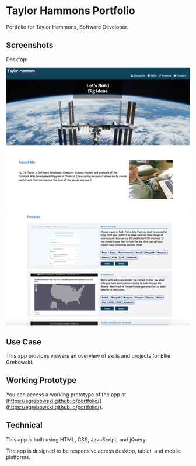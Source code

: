 # Taylor Hammons Portfolio

Portfolio for Taylor Hammons, Software Developer.

## Screenshots
Desktop:

![Desktop](images/portfolio-image-1.png)
![Desktop](images/portfolio-image-2.png)
![Desktop](images/portfolio-image-3.png)
## Use Case
This app provides viewers an overview of skills and projects for Ellie Grebowski.

## Working Prototype
You can access a working prototype of the app at [https://egrebowski.github.io/portfolio/](https://egrebowski.github.io/portfolio/).

## Technical
This app is built using HTML, CSS, JavaScript, and jQuery.

The app is designed to be responsive across desktop, tablet, and mobile platforms.
